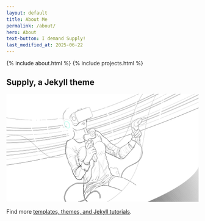 ```yaml
---
layout: default
title: About Me
permalink: /about/
hero: About
text-button: I demand Supply!
last_modified_at: 2025-06-22
---
```


{% include about.html %}
{% include projects.html %}

## Supply, a Jekyll theme

<a href="https://gum.co/supply" class="no-underline pv2 grow db"><img class="w-100" src="/images/templates/jekyll/Supply-temp.png"></a>

Find more [templates, themes, and Jekyll tutorials](https://jekyllrb.com/resources/).
